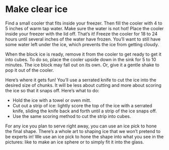 # Make clear ice

Find a small cooler that fits inside your freezer. Then fill the cooler with 4
to 5 inches of warm tap water. Make sure the water is not hot! Place the cooler
inside your freezer with the lid off. That’s it! Freeze the cooler for 18 to 24
hours until several inches of the water have frozen. You’ll want to still have
some water left under the ice, which prevents the ice from getting cloudy.

When the block ice is ready, remove it from the cooler to get ready to get it
into cubes. To do so, place the cooler upside down in the sink for 5 to 10
minutes. The ice block may fall out on its own. Or, give it a gentle shake to
pop it out of the cooler.

Here’s where it gets fun! You’ll use a serrated knife to cut the ice into the
desired size of chunks. It will be less about cutting and more about scoring
the ice so that it snaps off. Here’s what to do:

- Hold the ice with a towel or oven mitt.
- Cut out a strip of ice: lightly score the top of the ice with a serrated knife, sliding the knife back and forth until a strip of the ice snaps off.
- Use the same scoring method to cut the strip into cubes.

For any ice you plan to serve right away, you can use an ice pick to hone the
final shape. There’s a whole art to shaping ice that we won’t pretend to be
experts in! We use an ice pick to hone the shape into what you see in the
pictures: like to make an ice sphere or to simply fit it into the glass.
